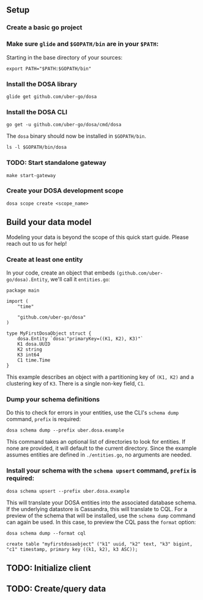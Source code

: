 ## Setup

### Create a basic go project

### Make sure `glide` and `$GOPATH/bin` are in your `$PATH`:

Starting in the base directory of your sources:

    export PATH="$PATH:$GOPATH/bin"

### Install the DOSA library

    glide get github.com/uber-go/dosa

### Install the DOSA CLI

    go get -u github.com/uber-go/dosa/cmd/dosa

The `dosa` binary should now be installed in `$GOPATH/bin`.

    ls -l $GOPATH/bin/dosa

### TODO: Start standalone gateway

    make start-gateway

### Create your DOSA development scope

    dosa scope create <scope_name>

## Build your data model

Modeling your data is beyond the scope of this quick start guide. Please reach out to us for help!

### Create at least one entity

In your code, create an object that embeds `(github.com/uber-go/dosa).Entity`, we'll call it `entities.go`:

    package main

    import (
        "time"

        "github.com/uber-go/dosa"
    )

    type MyFirstDosaObject struct {
        dosa.Entity `dosa:"primaryKey=((K1, K2), K3)"`
        K1 dosa.UUID
        K2 string
        K3 int64
        C1 time.Time
    }

This example describes an object with a partitioning key of `(K1, K2)` and
a clustering key of `K3`. There is a single non-key field, `C1`.

### Dump your schema definitions

Do this to check for errors in your entities, use the CLI's `schema dump` command, `prefix` is required:

    dosa schema dump --prefix uber.dosa.example

This command takes an optional list of directories to look for entities. If none are provided, it will default to the current directory. Since the example assumes entities are defined in `./entities.go`, no arguments are needed.

### Install your schema with the `schema upsert` command, `prefix` is required:

    dosa schema upsert --prefix uber.dosa.example

This will translate your DOSA entities into the associated database schema. If the underlying datastore is Cassandra, this will translate to CQL. For a preview of the schema that will be installed, use the `schema dump` command can again be used. In this case, to preview the CQL pass the `format` option:

    dosa schema dump --format cql

    create table "myfirstdosaobject" ("k1" uuid, "k2" text, "k3" bigint, "c1" timestamp, primary key ((k1, k2), k3 ASC));

## TODO: Initialize client
## TODO: Create/query data
